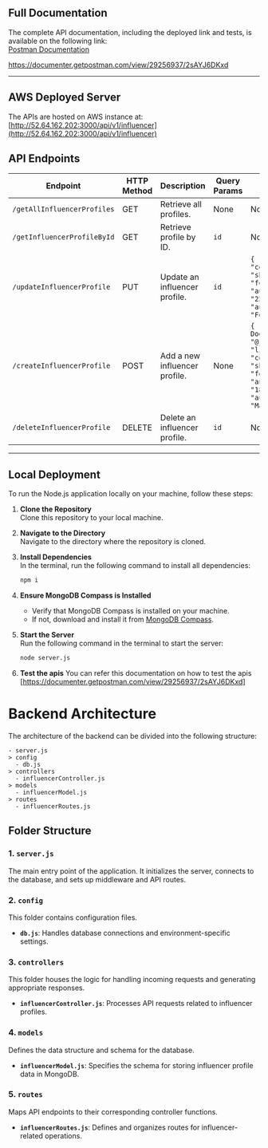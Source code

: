 
## Full Documentation
The complete API documentation, including the deployed link and tests, is available on the following link:  
[Postman Documentation](https://documenter.getpostman.com/view/29256937/2sAYJ6DKxd)

https://documenter.getpostman.com/view/29256937/2sAYJ6DKxd

---

## AWS Deployed Server
The APIs are hosted on  AWS instance  at:  
[http://52.64.162.202:3000/api/v1/influencer](http://52.64.162.202:3000/api/v1/influencer)

## API Endpoints

| Endpoint                      | HTTP Method | Description                        | Query Params | Request Body                                                                                                  |
|-------------------------------|-------------|------------------------------------|--------------|-------------------------------------------------------------------------------------------------------------|
| `/getAllInfluencerProfiles`   | GET         | Retrieve all profiles.            | None         | None                                                                                                        |
| `/getInfluencerProfileById`   | GET         | Retrieve profile by ID.           | `id`         | None                                                                                                        |
| `/updateInfluencerProfile`    | PUT         | Update an influencer profile.     | `id`         | `{ "likes": 1200, "comments": 150, "shares": 70, "followers": 1420, "audienceAgeRange": "25-34", "audienceGender": "Female" }` |
| `/createInfluencerProfile`    | POST        | Add a new influencer profile.     | None         | `{ "name": "John Doe", "handle": "@johndoe", "likes": 1000, "comments": 100, "shares": 50, "followers": 1150, "audienceAgeRange": "18-24", "audienceGender": "Male" }` |
| `/deleteInfluencerProfile`    | DELETE      | Delete an influencer profile.     | `id`         | None                                                                                                        |

---

## Local Deployment
To run the Node.js application locally on your machine, follow these steps:

1. **Clone the Repository**  
   Clone this repository to your local machine.

2. **Navigate to the Directory**  
   Navigate to the directory where the repository is cloned.

3. **Install Dependencies**  
   In the terminal, run the following command to install all dependencies:  
   ```bash
   npm i
4. **Ensure MongoDB Compass is Installed**  
   - Verify that MongoDB Compass is installed on your machine.  
   - If not, download and install it from [MongoDB Compass](https://www.mongodb.com/products/tools/compass).

5. **Start the Server**  
   Run the following command in the terminal to start the server:  
   ```bash
   node server.js
6. **Test the apis**
   You can refer this documentation on how to test the apis
   [https://documenter.getpostman.com/view/29256937/2sAYJ6DKxd]

# Backend Architecture

The architecture of the backend can be divided into the following structure:

```
- server.js
> config
  - db.js
> controllers
  - influencerController.js
> models
  - influencerModel.js
> routes
  - influencerRoutes.js
```
## Folder Structure

### 1. `server.js`  
The main entry point of the application. It initializes the server, connects to the database, and sets up middleware and API routes.

### 2. `config`  
This folder contains configuration files.  
- **`db.js`**: Handles database connections and environment-specific settings.

### 3. `controllers`  
This folder houses the logic for handling incoming requests and generating appropriate responses.  
- **`influencerController.js`**: Processes API requests related to influencer profiles.

### 4. `models`  
Defines the data structure and schema for the database.  
- **`influencerModel.js`**: Specifies the schema for storing influencer profile data in MongoDB.

### 5. `routes`  
Maps API endpoints to their corresponding controller functions.  
- **`influencerRoutes.js`**: Defines and organizes routes for influencer-related operations.
